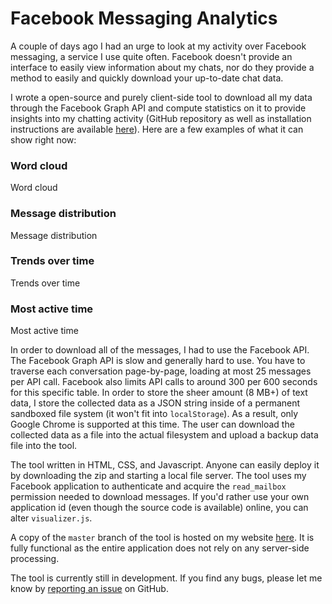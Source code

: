 # Facebook Messaging Analytics

A couple of days ago I had an urge to look at my activity over Facebook messaging, a service I use quite often. Facebook doesn't provide an interface to easily view information about my chats, nor do they provide a method to easily and quickly download your up-to-date chat data.

I wrote a open-source and purely client-side tool to download all my data through the Facebook Graph API and compute statistics on it to provide insights into my chatting activity (GitHub repository as well as installation instructions are available [here](/project/facebook-messaging-analytics)). Here are a few examples of what it can show right now:

### Word cloud
<photo cloudinary src="wordcloud_pardki.png">Word cloud</photo>

<!--more-->

### Message distribution
<photo cloudinary src="distribution_cuk8tr.png">Message distribution</photo>


### Trends over time
<photo cloudinary src="trends_z0fvlo.png">Trends over time</photo>

### Most active time
<photo cloudinary src="mostactive_icmony.png">Most active time</photo>


In order to download all of the messages, I had to use the Facebook API. The Facebook Graph API is slow and generally hard to use. You have to traverse each conversation page-by-page, loading at most 25 messages per API call. Facebook also limits API calls to around 300 per 600 seconds for this specific table. In order to store the sheer amount (8 MB+) of text data, I store the collected data as a JSON string inside of a permanent sandboxed file system (it won't fit into `localStorage`). As a result, only Google Chrome is supported at this time. The user can download the collected data as a file into the actual filesystem and upload a backup data file into the tool.

The tool written in HTML, CSS, and Javascript. Anyone can easily deploy it by downloading the zip and starting a local file server. The tool uses my Facebook application to authenticate and acquire the `read_mailbox` permission needed to download messages. If you'd rather use your own application id (even though the source code is available) online, you can alter `visualizer.js`.

A copy of the `master` branch of the tool is hosted on my website [here](http://fbstats.stanleycen.com/fbstats). It is fully functional as the entire application does not rely on any server-side processing.

The tool is currently still in development. If you find any bugs, please let me know by [reporting an issue](http://github.com/scen/fbstats/issues) on GitHub.